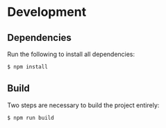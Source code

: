 # Development

## Dependencies

Run the following to install all dependencies:

```bash
$ npm install
```

## Build

Two steps are necessary to build the project entirely:

```bash
$ npm run build
```